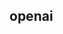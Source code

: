 <!--
 * @Author: hsycc
 * @Date: 2023-05-09 05:09:29
 * @LastEditTime: 2023-05-29 03:54:52
 * @Description:
 *
-->

## openai
